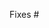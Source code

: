 <!-- markdownlint-disable -->
<!-- For new scrapers, make sure to follow https://github.com/tomkerkhove/promitor/blob/master/adding-a-new-scraper.md

When implementing a new scraper; these tasks are completed:
- [ ] Implement configuration
- [ ] Implement validation
- [ ] Implement scraping
- [ ] Implement resource discovery
- [ ] Provide unit tests
- [ ] Test end-to-end
- [ ] Document scraper
- [ ] Add entry to changelog

**Metrics output:**
```
# HELP azure_network_gateway_count_ingress_package_drop Total count of ingress package drops on an Azure network gateway
# TYPE azure_network_gateway_count_ingress_package_drop gauge
azure_network_gateway_count_ingress_package_drop{resource_group="RG",subscription_id="SUB",resource_uri="subscriptions/SUB/resourceGroups/RG/providers/Microsoft.Network/virtualNetworkGateways/Azure-Tele-Gateway",instance_name="Azure-Tele-Gateway"} 19.4 1599219001456
# HELP promitor_ratelimit_arm Indication how many calls are still available before Azure Resource Manager is going to throttle us.
# TYPE promitor_ratelimit_arm gauge
promitor_ratelimit_arm{tenant_id="T",subscription_id="SUB",app_id="APP"} 11996 1599219001431
```

**Discovery output:**
```json
[{"$type":"Promitor.Core.Contracts.ResourceTypes.NetworkGatewayResourceDefinition, Promitor.Core.Contracts","NetworkGatewayName":"Azure-Tele-Gateway","ResourceType":"NetworkGateway","SubscriptionId":"SUB","ResourceGroupName":"RG","ResourceName":"Azure-Tele-Gateway","UniqueName":"Azure-Tele-Gateway"}]
```

 -->

Fixes #

<!-- markdownlint-enable -->
